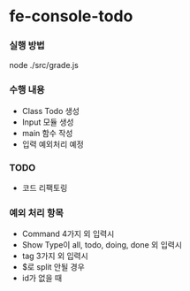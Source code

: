 # fe-console-todo

### 실행 방법

node ./src/grade.js

### 수행 내용

- Class Todo 생성
- Input 모듈 생성
- main 함수 작성
- 입력 예외처리 예정

### TODO

- 코드 리팩토링

### 예외 처리 항목

- Command 4가지 외 입력시
- Show Type이 all, todo, doing, done 외 입력시
- tag 3가지 외 입력시
- $로 split 안될 경우
- id가 없을 때
